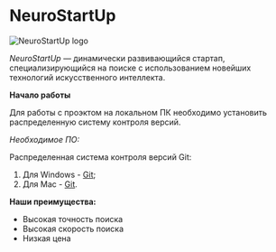# NeuroStartUp

![NeuroStartUp logo](https://camo.githubusercontent.com/c6727c717cad1e4820481abb87524f90782445c5/68747470733a2f2f692e696d6775722e636f6d2f495a4f525769492e706e67)

*NeuroStartUp* — динамически развивающийся стартап, специализирующийся на поиске с использованием новейших технологий искусственного интеллекта.

**Начало работы**

Для работы с проэктом на локальном ПК необходимо установить распределенную систему контроля версий.

*Необходимое ПО:*

Распределенная система контроля версий Git:
1. Для Windows - [Git](https://git-scm.com/download/win);
1. Для Mac - [Git](https://git-scm.com/download/mac).

**Наши преимущества:**
* Высокая точность поиска
* Высокая скорость поиска
* Низкая цена